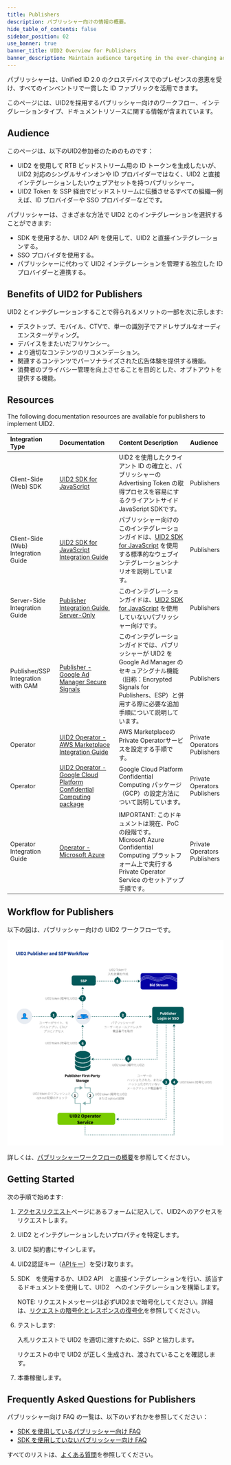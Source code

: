 ```yaml
---
title: Publishers
description: パブリッシャー向けの情報の概要。
hide_table_of_contents: false
sidebar_position: 02
use_banner: true
banner_title: UID2 Overview for Publishers
banner_description: Maintain audience targeting in the ever-changing advertising industry for better impression monetization and more relevance.
---
```


パブリッシャーは、Unified ID 2.0 のクロスデバイスでのプレゼンスの恩恵を受け、すべてのインベントリで一貫した ID ファブリックを活用できます。

このページには、UID2を採用するパブリッシャー向けのワークフロー、インテグレーションタイプ、ドキュメントリソースに関する情報が含まれています。

## Audience

このページは、以下のUID2参加者のためのものです：

- UID2 を使用して RTB ビッドストリーム用の ID トークンを生成したいが、UID2 対応のシングルサインオンや ID プロバイダーではなく、UID2 と直接インテグレーションしたいウェブアセットを持つパブリッシャー。
- UID2 Token を SSP 経由でビッドストリームに伝播させるすべての組織&#8212;例えば、ID プロバイダーや SSO プロバイダーなどです。

<!-- - Data clean rooms. -->

パブリッシャーは、さまざまな方法で UID2 とのインテグレーションを選択することができます:

- SDK を使用するか、UID2 API を使用して、UID2 と直接インテグレーションする。
- SSO プロバイダを使用する。
- パブリッシャーに代わって UID2 インテグレーションを管理する独立した ID プロバイダーと連携する。

## Benefits of UID2 for Publishers

UID2 とインテグレーションすることで得られるメリットの一部を次に示します:
- デスクトップ、モバイル、CTVで、単一の識別子でアドレサブルなオーディエンスターゲティング。
- デバイスをまたいだフリケンシー。
- より適切なコンテンツのリコメンデーション。
- 関連するコンテンツでパーソナライズされた広告体験を提供する機能。
- 消費者のプライバシー管理を向上させることを目的とした、オプトアウトを提供する機能。

## Resources

The following documentation resources are available for publishers to implement UID2.

| Integration Type| Documentation | Content Description | Audience |
| :--- | :--- | :--- | :--- |
| Client-Side (Web) SDK | [UID2 SDK for JavaScript](../sdks/client-side-identity.md) | UID2 を使用したクライアント ID の確立と、パブリッシャーの Advertising Token の取得プロセスを容易にするクライアントサイドJavaScript SDKです。 | Publishers |
| Client-Side (Web) Integration Guide | [UID2 SDK for JavaScript Integration Guide](../guides/publisher-client-side.md) | パブリッシャー向けのこのインテグレーションガイドは、[UID2 SDK for JavaScript](../sdks/client-side-identity.md) を使用する標準的なウェブインテグレーションシナリオを説明しています。 | Publishers |
| Server-Side Integration Guide  | [Publisher Integration Guide, Server-Only](../guides/custom-publisher-integration.md) | このインテグレーションガイドは、[UID2 SDK for JavaScript](../sdks/client-side-identity.md) を使用していないパブリッシャー向けです。| Publishers |
| Publisher/SSP Integration with GAM | [Publisher - Google Ad Manager Secure Signals](../guides/google-ss-integration.md) | このインテグレーションガイドでは、パブリッシャーが UID2 を Google Ad Manager の セキュアシグナル機能（旧称：Encrypted Signals for Publishers、ESP）と併用する際に必要な追加手順について説明しています。 | Publishers |
| Operator | [UID2 Operator - AWS Marketplace Integration Guide](../guides/operator-guide-aws-marketplace.md) | AWS MarketplaceのPrivate Operatorサービスを設定する手順です。 | Private Operators<br/>Publishers |
| Operator| [UID2 Operator - Google Cloud Platform Confidential Computing package](../guides/operator-guide-gcp-enclave.md) | Google Cloud Platform Confidential Computing パッケージ（GCP）の設定方法について説明しています。 | Private Operators<br/>Publishers |
| Operator Integration Guide | [Operator - Microsoft Azure](../guides/operator-guide-azure-enclave.md) | IMPORTANT: このドキュメントは現在、PoCの段階です。<br/> Microsoft Azure Confidential Computing プラットフォーム上で実行する Private Operator Service のセットアップ手順です。  | Private Operators<br/>Publishers |

## Workflow for Publishers

以下の図は、パブリッシャー向けの UID2 ワークフローです。

![Publisher Workflow](../workflows/images/UID2PublisherAndSSPWorkflow.jpg)
<!-- (LP/BB/GWH: the above URl works as relative but as /docs/ caused build failure. Need to debug that. 3/13) -->

詳しくは、[パブリッシャーワークフローの概要](../workflows/workflow-overview-supply-side.md)を参照してください。

## Getting Started

次の手順で始めます:

1. [アクセスリクエスト](/request-access)ページにあるフォームに記入して、UID2へのアクセスをリクエストします。
1. UID2 とインテグレーションしたいプロパティを特定します。
1. UID2 契約書にサインします。
1. UID2認証キー（[APIキー](../getting-started/gs-api-keys.md)）を受け取ります。
1. SDK　を使用するか、UID2 API　と直接インテグレーションを行い、該当するドキュメントを使用して、UID2　へのインテグレーションを構築します。

     NOTE: リクエストメッセージは必ずUID2まで暗号化してください。詳細は、[リクエストの暗号化とレスポンスの復号化](../getting-started/gs-encryption-decryption.md)を参照してください。
1. テストします:

    入札リクエストで UID2 を適切に渡すために、SSP と協力します。
    
    リクエストの中で UID2 が正しく生成され、渡されていることを確認します。
1. 本番稼働します。

## Frequently Asked Questions for Publishers

パブリッシャー向け FAQ の一覧は、以下のいずれかを参照してください：

- [SDK を使用しているパブリッシャー向け FAQ](../getting-started/gs-faqs.md#faqs-for-publishers-using-an-sdk)
- [SDK を使用していないパブリッシャー向け FAQ](../getting-started/gs-faqs.md#faqs-for-publishers-not-using-an-sdk)

すべてのリストは、[よくある質問](../getting-started/gs-faqs.md)を参照してください。
